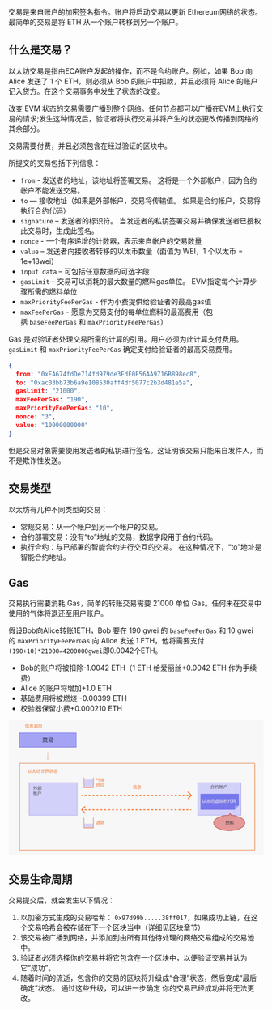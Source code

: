 交易是来自账户的加密签名指令。账户将启动交易以更新 Ethereum网络的状态。最简单的交易是将 ETH 从一个账户转移到另一个账户。

## 什么是交易？

以太坊交易是指由EOA账户发起的操作，而不是合约账户。例如，如果 Bob 向 Alice 发送了 1 个 ETH，则必须从 Bob 的账户中扣款，并且必须将 Alice 的账户记入贷方。在这个交易事务中发生了状态的改变。

改变 EVM 状态的交易需要广播到整个网络。任何节点都可以广播在EVM上执行交易的请求;发生这种情况后，验证者将执行交易并将产生的状态更改传播到网络的其余部分。

交易需要付费，并且必须包含在经过验证的区块中。

所提交的交易包括下列信息：

- `from` - 发送者的地址，该地址将签署交易。 这将是一个外部帐户，因为合约帐户不能发送交易。
- `to` — 接收地址（如果是外部帐户，交易将传输值。 如果是合约帐户，交易将执行合约代码）
- `signature` – 发送者的标识符。 当发送者的私钥签署交易并确保发送者已授权此交易时，生成此签名。
- `nonce` - 一个有序递增的计数器，表示来自帐户的交易数量
- `value` – 发送者向接收者转移的以太币数量（面值为 WEI，1 个以太币 = 1e+18wei）
- `input data` – 可包括任意数据的可选字段
- `gasLimit` – 交易可以消耗的最大数量的燃料gas单位。 EVM指定每个计算步骤所需的燃料单位
- `maxPriorityFeePerGas` - 作为小费提供给验证者的最高gas值
- `maxFeePerGas` - 愿意为交易支付的每单位燃料的最高费用（包括 `baseFeePerGas` 和 `maxPriorityFeePerGas`）

Gas 是对验证者处理交易所需的计算的引用。用户必须为此计算支付费用。`gasLimit` 和 `maxPriorityFeePerGas` 确定支付给验证者的最高交易费用。

~~~json
{
  from: "0xEA674fdDe714fd979de3EdF0F56AA9716B898ec8",
  to: "0xac03bb73b6a9e108530aff4df5077c2b3d481e5a",
  gasLimit: "21000",
  maxFeePerGas: "190",
  maxPriorityFeePerGas: "10",
  nonce: "3",
  value: "10000000000"
}
~~~

但是交易对象需要使用发送者的私钥进行签名。这证明该交易只能来自发件人，而不是欺诈性发送。

## 交易类型

以太坊有几种不同类型的交易：

- 常规交易：从一个帐户到另一个帐户的交易。
- 合约部署交易：没有“to”地址的交易，数据字段用于合约代码。
- 执行合约：与已部署的智能合约进行交互的交易。 在这种情况下，“to”地址是智能合约地址。

## **Gas**

交易执行需要消耗 Gas，简单的转账交易需要 21000 单位 Gas。任何未在交易中使用的气体将退还至用户账户。

假设Bob向Alice转账1ETH，Bob 要在 190 gwei 的 `baseFeePerGas` 和 10 gwei 的 `maxPriorityFeePerGas` 向 Alice 发送 1 ETH，他将需要支付`(190+10)*21000=4200000gwei`即0.0042个ETH。

* Bob的账户将被扣除-1.0042 ETH（1 ETH 给爱丽丝+0.0042 ETH 作为手续费）
* Alice 的账户将增加+1.0 ETH
* 基础费用将被燃烧 -0.00399 ETH
* 校验器保留小费+0.000210 ETH


![](附件/transactionGas.png)

## 交易生命周期

交易提交后，就会发生以下情况：

1. 以加密方式生成的交易哈希： `0x97d99b.....38ff017`，如果成功上链，在这个交易哈希会被存储在下一个区块当中（详细见区块章节）
2. 该交易被广播到网络，并添加到由所有其他待处理的网络交易组成的交易池中。
3. 验证者必须选择你的交易并将它包含在一个区块中，以便验证交易并认为它“成功”。
4. 随着时间的流逝，包含你的交易的区块将升级成“合理”状态，然后变成“最后确定”状态。 通过这些升级，可以进一步确定 你的交易已经成功并将无法更改。